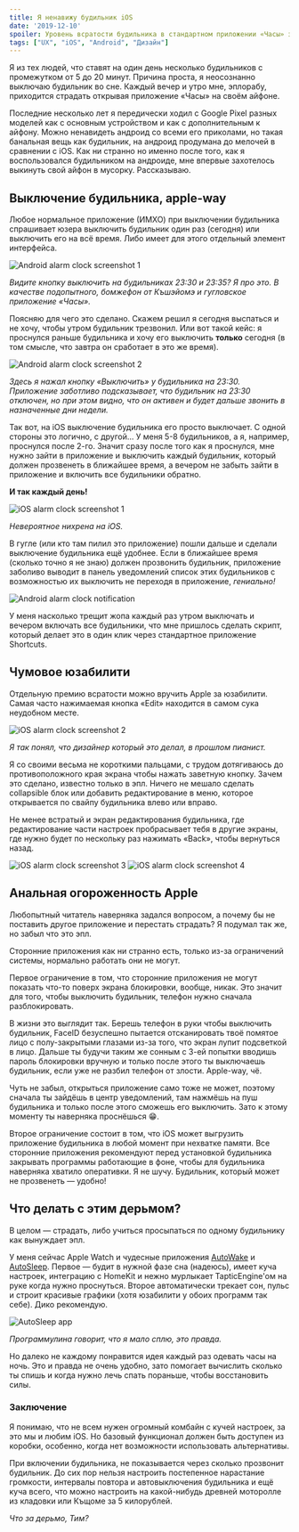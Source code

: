 ```yaml
---
title: Я ненавижу будильник iOS
date: '2019-12-10'
spoiler: Уровень всратости будильника в стандартном приложении «Часы» зашкаливает. Рассказываю почему и как с этим жить.
tags: ["UX", "iOS", "Android", "Дизайн"]
---
```


Я из тех людей, что ставят на один день несколько будильников с промежутком от 5 до 20 минут. Причина проста, я неосознанно выключаю будильник во сне. Каждый вечер и утро мне, эплорабу, приходится страдать открывая приложение «Часы» на своём айфоне.

Последние несколько лет я передически ходил с Google Pixel разных моделей как с основным устройством и как с дополнительным к айфону. Можно ненавидеть андроид со всеми его приколами, но такая банальная вещь как будильник, на андроид продумана до мелочей в сравнении с iOS. Как ни странно но именно после того, как я воспользовался будильником на андроиде, мне впервые захотелось выкинуть свой айфон в мусорку. Рассказываю.

## Выключение будильника, apple-way
Любое нормальное приложение (ИМХО) при выключении будильника спрашивает юзера выключить будильник один раз (сегодня) или выключить его на всё время. Либо имеет для этого отдельный элемент интерфейса.

![Android alarm clock screenshot 1](./android-alarm-clock-screenshot-1.png)

*Видите кнопку выключить на будильниках 23:30 и 23:35? Я про это. В качестве подопытного, бомжефон от Къшэйомэ и гугловское приложение «Часы».*

Поясняю для чего это сделано. Скажем решил я сегодня выспаться и не хочу, чтобы утром будильник трезвонил. Или вот такой кейс: я проснулся раньше будильника и хочу его выключить **только** сегодня (в том смысле, что завтра он сработает в это же время). 

![Android alarm clock screenshot 2](./android-alarm-clock-screenshot-2.png)

*Здесь я нажал кнопку «Выключить» у будильника на 23:30. Приложение заботливо подсказывает, что будильник на 23:30 отключен, но при этом видно, что он активен и будет дальше звонить в назначенные дни недели.*

Так вот, на iOS выключение будильника его просто выключает. С одной стороны это логично, с другой... У меня 5-8 будильников, а я, например, проснулся после 2-го. Значит сразу после того как я проснулся, мне нужно зайти в приложение и выключить каждый будильник, который должен прозвенеть в ближайшее время, а вечером не забыть зайти в приложение и включить все будильники обратно.

**И так каждый день!**
 
![iOS alarm clock screenshot 1](./ios-alarm-clock-screenshot-1.jpeg)

*Невероятное нихрена на iOS.*

В гугле (или кто там пилил это приложение) пошли дальше и сделали выключение будильника ещё удобнее. Если в ближайшее время (сколько точно я не знаю) должен прозвонить будильник, приложение заболиво выводит в панель уведомлений список этих будильников с возможностью их выключить не переходя в приложение, *гениально!*

![Android alarm clock notification](./android-alarm-clock-notification.png)

У меня насколько трещит жопа каждый раз утром выключать и вечером включать все будильники, что мне пришлось сделать скрипт, который делает это в один клик через стандартное приложение Shortcuts. 

## Чумовое юзабилити
Отдельную премию всратости можно вручить Apple за юзабилити. Самая часто нажимаемая кнопка «Edit» находится в самом сука неудобном месте.

![iOS alarm clock screenshot 2](./ios-alarm-clock-screenshot-2.jpeg)

*Я так понял, что дизайнер который это делал, в прошлом пианист.*

Я со своими весьма не короткими пальцами, с трудом дотягиваюсь до противоположного края экрана чтобы нажать заветную кнопку. Зачем это сделано, известно только в эпл. Ничего не мешало сделать collapsible блок или добавить редактирование в меню, которое открывается по свайпу будильника влево или вправо.

Не менее встратый и экран редактирования будильника, где редактирование части настроек пробрасывает тебя в другие экраны, где нужно будет по нескольку раз нажимать «Back», чтобы вернуться назад.

![iOS alarm clock screenshot 3](./ios-alarm-clock-screenshot-3.png)
![iOS alarm clock screenshot 4](./ios-alarm-clock-screenshot-4.png)

## Анальная огороженность Apple
Любопытный читатель наверняка задался вопросом, а почему бы не поставить другое приложение и перестать страдать? Я подумал так же, но забыл что это эпл.

Сторонние приложения как ни странно есть, только из-за ограничений системы, нормально работать они не могут.

Первое ограничение в том, что сторонние приложения не могут показать что-то поверх экрана блокировки, вообще, никак. Это значит для того, чтобы выключить будильник, телефон нужно сначала разблокировать. 

В жизни это выглядит так. Берешь телефон в руки чтобы выключить будильник, FaceID безуспешно пытается отсканировать твоё помятое лицо с полу-закрытыми глазами из-за того, что экран лупит подсветкой в лицо. Дальше ты будучи таким же сонным с 3-ей попытки вводишь пароль блокировки вручную и только после этого ты выключаешь будильник, если уже не разбил телефон от злости. Apple-way, чё.

Чуть не забыл, открыться приложение само тоже не может, поэтому сначала ты зайдёшь в центр уведомлений, там нажмёшь на пуш будильника и только после этого сможешь его выключить. Зато к этому моменту ты наверняка проснёшься 😁.

Второе ограничение состоит в том, что iOS может выгрузить приложение будильника в любой момент при нехватке памяти. Все сторонние приложения рекомендуют перед установкой будильника закрывать программы работающие в фоне, чтобы для будильника наверняка хватило оперативки. Я не шучу. Будильник, который может не прозвенеть — удобно!

## Что делать с этим дерьмом?
В целом — страдать, либо учиться просыпаться по одному будильнику как вынуждает эпл.

У меня сейчас Apple Watch и чудесные приложения [AutoWake](https://autowake.tantsissa.com) и [AutoSleep](http://autosleep.tantsissa.com). Первое — будит в нужной фазе сна (надеюсь), имеет куча настроек, интеграцию с HomeKit и нежно мурлыкает TapticEngine'ом на руке когда нужно проснуться. Второе автоматически трекает сон, пульс и строит красивые графики (хотя юзабилити у обоих программ так себе). Дико рекомендую.

![AutoSleep app](./auto-sleep.png)

*Программулина говорит, что я мало сплю, это правда.*

Но далеко не каждому понравится идея каждый раз одевать часы на ночь. Это и правда не очень удобно, зато помогает вычислить сколько ты спишь и когда нужно лечь спать пораньше, чтобы восстановить силы.

### Заключение
Я понимаю, что не всем нужен огромный комбайн с кучей настроек, за это мы и любим iOS. Но базовый функционал должен быть доступен из коробки, особенно, когда нет возможности использовать альтернативы.

При включении будильника, не показывается через сколько прозвонит будильник. До сих пор нельзя настроить постепенное нарастание громкости, интервалы повтора и автовыключения будильника и ещё куча всего, что можно настроить на какой-нибудь древней моторолле из кладовки или Къщоме за 5 килорублей.

*Что за дерьмо, Тим?*
